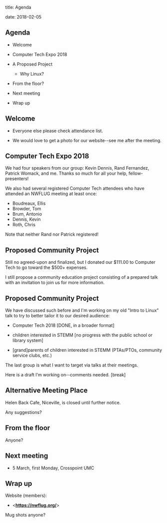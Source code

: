 title: Agenda
<!-- insert-file headers.md -->
date: 2018-02-05

## Agenda

- Welcome

- Computer Tech Expo 2018

- A Proposed Project
    + Why Linux?

- From the floor?

- Next meeting

- Wrap up

## Welcome

- Everyone else please check attendance list.

- We would love to get a photo for our website--see me after the
  meeting.

## Computer Tech Expo 2018

We had four speakers from our group: Kevin Dennis, Rand Fernandez,
Patrick Womack, and me.  Thanks so much for all your help, fellow-presenters!

We also had several registered Computer Tech attendees who have attended an
NWFLUG meeting at least once:

+ Boudreaux, Ellis
+ Browder, Tom
+ Brum, Antonio
+ Dennis, Kevin
+ Roth, Chris

Note that neither Rand nor Patrick registered!

## Proposed Community Project

Still no agreed-upon and finalized, but I donated our $111.00 to Computer Tech to go
toward the $500+ expenses.

I still propose a community education project consisting of a prepared
talk with an invitation to join us for more information.


## Proposed Community Project

We have discussed such before and I'm working on my old "Intro to
Linux" talk to try to better tailor it to our desired audience:

- Computer Tech 2018 [DONE, in a broader format]

- children interested in STEMM [no progress with the public school or library system]

- [grand]parents of children interested in STEMM (PTAs/PTOs, community service clubs, etc.)

The last group is what I want to target via talks at their meetings.

Here is a draft I'm working on--comments needed. [break]


## Alternative Meeting Place

Helen Back Cafe, Niceville, is closed until further notice.

Any suggestions?

## From the floor

Anyone?

## Next meeting

- 5 March, first Monday, Crosspoint UMC

## Wrap up

Website (members):

- <**<https://nwflug.org/>**>

Mug shots anyone?
